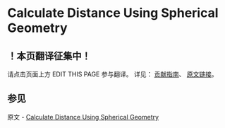 # Calculate Distance Using Spherical Geometry

## ！本页翻译征集中！

请点击页面上方 EDIT THIS PAGE 参与翻译。
详见：
[贡献指南]( https://github.com/JinMuInfo/MongoDB-Manual-zh/blob/master/CONTRIBUTING.md )、
[原文链接](  https://docs.mongodb.com/manual/tutorial/calculate-distances-using-spherical-geometry-with-2d-geospatial-indexes/  )。

## 参见

原文 - [Calculate Distance Using Spherical Geometry]( https://docs.mongodb.com/manual/tutorial/calculate-distances-using-spherical-geometry-with-2d-geospatial-indexes/ )

